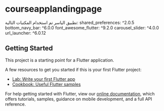 # courseapplandingpage

تطبيق الياسر 
تم استخدام المكتبات التالية:
shared_preferences: ^2.0.5
  bottom_navy_bar: ^6.0.0
  font_awesome_flutter: ^9.2.0
  carousel_slider: ^4.0.0
  url_launcher: ^6.0.12

## Getting Started

This project is a starting point for a Flutter application.

A few resources to get you started if this is your first Flutter project:

- [Lab: Write your first Flutter app](https://flutter.dev/docs/get-started/codelab)
- [Cookbook: Useful Flutter samples](https://flutter.dev/docs/cookbook)

For help getting started with Flutter, view our
[online documentation](https://flutter.dev/docs), which offers tutorials,
samples, guidance on mobile development, and a full API reference.
